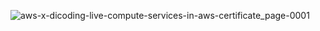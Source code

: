 ![aws-x-dicoding-live-compute-services-in-aws-certificate_page-0001](https://user-images.githubusercontent.com/106642549/206119527-330deb66-9eb2-45cb-9f01-80b4a9c8ef38.jpg)

